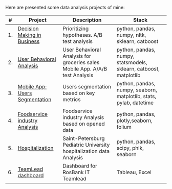 Here are presented some data analysis projects of mine:


| #    | Project                | Description                                                     | Stack                                                        |
| ---- | ------------------------------------------------------------ | ------------------------------------------------------------ | ------------------------------------------------------------ |
| 1.   | [Decision Making in Business](https://github.com/RevGo59/R.Goldberg_Portfolio/tree/main/01.%20Decision%20Making%20in%20Business) | Prioritizing hypotheses. A/B test analysis | python, pandas, numpy, nltk, sklearn, catboost |
| 2.   | [User Behavioral Analysis](https://github.com/RevGo59/R.Goldberg_Portfolio/tree/main/02.%20User%20Behavioral%20Analysis) | User Behavioral Analysis for groceries sales Mobile App. A/A/B test Analysis | python, pandas, numpy, statsmodels, sklearn, catboost, matplotlib |
| 3.   | [ Mobile App: Users Segmentation](https://github.com/RevGo59/R.Goldberg_Portfolio/tree/main/03.%20Mobile%20App%3A%20Users%20Segmentation) | Users segmentation based on key metrics | python, pandas, numpy, seaborn, matplotlib, stats, pylab, datetime |
| 4.   | [ Foodservice industry Analysis](https://github.com/RevGo59/R.Goldberg_Portfolio/tree/main/04.%20Foodservice%20industry%20Analysis) | Foodservice industry Analysis based on opened data | python, pandas, plotly,seaborn, folium |
| 5.   | [ Hospitalization](https://github.com/RevGo59/R.Goldberg_Portfolio/tree/main/05.%20Hospitalization) | Saint-Petersburg Pediatric University hospitalization data Analysis| python, pandas, scipy, phik, seaborn|
| 6.   | [TeamLead dashboard](https://github.com/RevGo59/R.Goldberg_Portfolio/tree/main/06.%20TeamLead%20dashboard) | Dashboard for RosBank IT Teamlead| Tableau, Excel|
